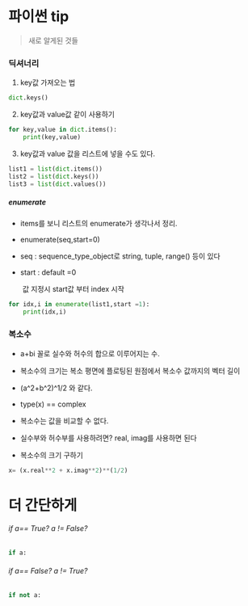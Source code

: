 # 파이썬 tip

> 새로 알게된 것들



### 딕셔너리

1. key값 가져오는 법

```python
dict.keys()
```

2. key값과 value값 같이 사용하기

```python
for key,value in dict.items():
	print(key,value)
```

3. key값과 value 값을 리스트에 넣을 수도 있다.

```python
list1 = list(dict.items())
list2 = list(dict.keys())
list3 = list(dict.values())
```



##### enumerate

- items를 보니 리스트의 enumerate가 생각나서 정리.

- enumerate(seq,start=0)

- seq : sequence_type_object로 string, tuple, range() 등이 있다

- start : default =0

  ​	값 지정시 start값 부터 index 시작

```python
for idx,i in enumerate(list1,start =1):
	print(idx,i)
```





### 복소수

- a+bi 꼴로 실수와 허수의 합으로 이루어지는 수.

- 복소수의 크기는 복소 평면에 플로팅된 원점에서 복소수 값까지의 벡터 길이

- (a^2+b^2)^1/2 와 같다.

- type(x) == complex

- 복소수는 값을 비교할 수 없다.

- 실수부와 허수부를 사용하려면? real, imag를 사용하면 된다

  

- 복소수의 크기 구하기

```python
x= (x.real**2 + x.imag**2)**(1/2)
```







# 더 간단하게

###### if a== True? a != False?

```python
if a:
```

###### if a== False? a != True?

```python
if not a:
```



​     